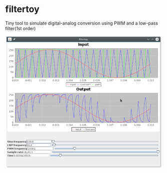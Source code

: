 # filtertoy
Tiny tool to simulate digital-analog conversion using PWM and a low-pass filter(1st order)

![screenshot](https://github.com/toby1984/filtertoy/blob/master/screenshot.png)
